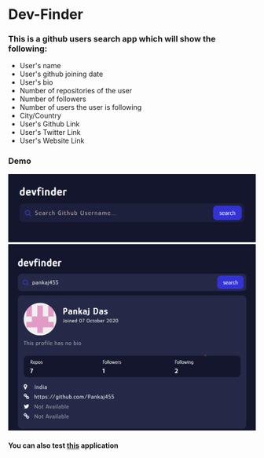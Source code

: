 # Dev-Finder

### This is a github users search app which will show the following:
* User's name
* User's github joining date
* User's bio
* Number of repositories of the user
* Number of followers
* Number of users the user is following
* City/Country
* User's Github Link
* User's Twitter Link
* User's Website Link

### Demo

![search-box](https://github.com/Pankaj455/dev-finder/blob/main/screenshots/search-box.png)
![search-result](https://github.com/Pankaj455/dev-finder/blob/main/screenshots/search-result.png)

#### You can also test [this](https://devgfinder.netlify.app/) application
